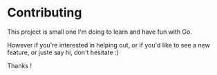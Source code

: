 # Contributing

This project is small one I'm doing to learn and have fun with Go.

However if you're interested in helping out, or if you'd like to see a new feature, or juste say hi, don't hesitate :)

Thanks !
